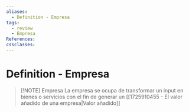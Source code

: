 ```yaml
---
aliases:
  - Definition - Empresa
tags:
  - review
  - Empresa
References: 
cssclasses:
---
```

# Definition - Empresa
> [!NOTE] Empresa
> La empresa se ocupa de transformar un input en bienes o servicios con el fin de generar un  [[1725910455 - El valor añadido de una empresa|Valor añadido]]
> 



